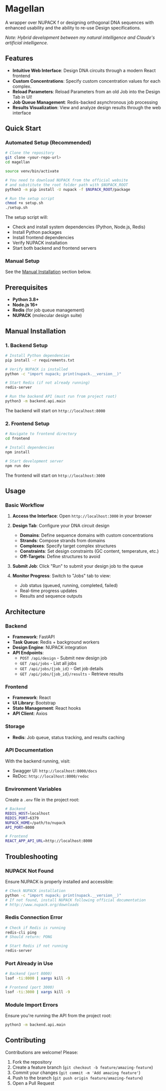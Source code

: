 # Magellan

A wrapper over NUPACK f or designing orthogonal DNA sequences with
enhanced usability and the ability to re-use Design specifications.

_Note: Hybrid development  between my natural intelligence and Claude's 
artificial intelligence._

## Features

- **Intuitive Web Interface**: Design DNA circuits through a modern React
  frontend
- **Custom Concentrations**: Specify custom concentration values for each 
  complex.
- **Reload Parameters**: Reload Parameters from an old Job into the Design Tab 
  in UI!
- **Job Queue Management**: Redis-backed asynchronous job processing
- **Results Visualization**: View and analyze design results through the web
  interface

## Quick Start

### Automated Setup (Recommended)

```bash
# Clone the repository
git clone <your-repo-url>
cd magellan

source venv/bin/activate

# You need to download NUPACK from the official website
# and substitute the root folder path with $NUPACK_ROOT
python3 -m pip install -U nupack -f $NUPACK_ROOT/package

# Run the setup script
chmod +x setup.sh
./setup.sh
```

The setup script will:

- Check and install system dependencies (Python, Node.js, Redis)
- Install Python packages
- Install frontend dependencies
- Verify NUPACK installation
- Start both backend and frontend servers

### Manual Setup

See the [Manual Installation](#manual-installation) section below.

## Prerequisites

- **Python 3.8+**
- **Node.js 16+**
- **Redis** (for job queue management)
- **NUPACK** (molecular design suite)

## Manual Installation

### 1. Backend Setup

```bash
# Install Python dependencies
pip install -r requirements.txt

# Verify NUPACK is installed
python -c "import nupack; print(nupack.__version__)"

# Start Redis (if not already running)
redis-server

# Run the backend API (must run from project root)
python3 -m backend.api.main
```

The backend will start on `http://localhost:8000`

### 2. Frontend Setup

```bash
# Navigate to frontend directory
cd frontend

# Install dependencies
npm install

# Start development server
npm run dev
```

The frontend will start on `http://localhost:3000`

## Usage

### Basic Workflow

1. **Access the Interface**: Open `http://localhost:3000` in your browser

2. **Design Tab**: Configure your DNA circuit design
    - **Domains**: Define sequence domains with custom concentrations
    - **Strands**: Compose strands from domains
    - **Complexes**: Specify target complex structures
    - **Constraints**: Set design constraints (GC content, temperature, etc.)
    - **Off-Targets**: Define structures to avoid

3. **Submit Job**: Click "Run" to submit your design job to the queue

4. **Monitor Progress**: Switch to "Jobs" tab to view:
    - Job status (queued, running, completed, failed)
    - Real-time progress updates
    - Results and sequence outputs

## Architecture

### Backend

- **Framework**: FastAPI
- **Task Queue**: Redis + background workers
- **Design Engine**: NUPACK integration
- **API Endpoints**:
    - `POST /api/design` - Submit new design job
    - `GET /api/jobs` - List all jobs
    - `GET /api/jobs/{job_id}` - Get job details
    - `GET /api/jobs/{job_id}/results` - Retrieve results

### Frontend

- **Framework**: React
- **UI Library**: Bootstrap
- **State Management**: React hooks
- **API Client**: Axios

### Storage

- **Redis**: Job queue, status tracking, and results caching

### API Documentation

With the backend running, visit:

- Swagger UI: `http://localhost:8000/docs`
- ReDoc: `http://localhost:8000/redoc`

### Environment Variables

Create a `.env` file in the project root:

```bash
# Backend
REDIS_HOST=localhost
REDIS_PORT=6379
NUPACK_HOME=/path/to/nupack
API_PORT=8000

# Frontend
REACT_APP_API_URL=http://localhost:8000
```

## Troubleshooting

### NUPACK Not Found

Ensure NUPACK is properly installed and accessible:

```bash
# Check NUPACK installation
python -c "import nupack; print(nupack.__version__)"
# If not found, install NUPACK following official documentation
# http://www.nupack.org/downloads
```

### Redis Connection Error

```bash
# Check if Redis is running
redis-cli ping
# Should return: PONG

# Start Redis if not running
redis-server
```

### Port Already in Use

```bash
# Backend (port 8000)
lsof -ti:8000 | xargs kill -9

# Frontend (port 3000)
lsof -ti:3000 | xargs kill -9
```

### Module Import Errors

Ensure you're running the API from the project root:

```bash
python3 -m backend.api.main
```

## Contributing

Contributions are welcome! Please:

1. Fork the repository
2. Create a feature branch (`git checkout -b feature/amazing-feature`)
3. Commit your changes (`git commit -m 'Add amazing feature'`)
4. Push to the branch (`git push origin feature/amazing-feature`)
5. Open a Pull Request